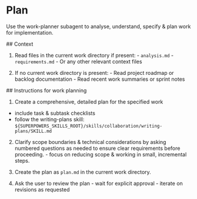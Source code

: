 # Plan

Use the work-planner subagent to analyse, understand, specify & plan work for implementation.

<context>
  ## Context

  1. Read files in the current work directory if present:
    - `analysis.md`
    - `requirements.md`
    - Or any other relevant context files

  2. If no current work directory is present:
    - Read project roadmap or backlog documentation
    - Read recent work summaries or sprint notes
</context>

<instructions>
  ## Instructions for work planning

  1. Create a comprehensive, detailed plan for the specified work
   - include task & subtask checklists
   - follow the writing-plans skill: `${SUPERPOWERS_SKILLS_ROOT}/skills/collaboration/writing-plans/SKILL.md`

  2. Clarify scope boundaries & technical considerations by asking numbered questions as needed to ensure clear requirements before proceeding.
    - focus on reducing scope & working in small, incremental steps.

  3. Create the plan as `plan.md` in the current work directory.

  4. Ask the user to review the plan
    - wait for explicit approval
    - iterate on revisions as requested
</instructions>

